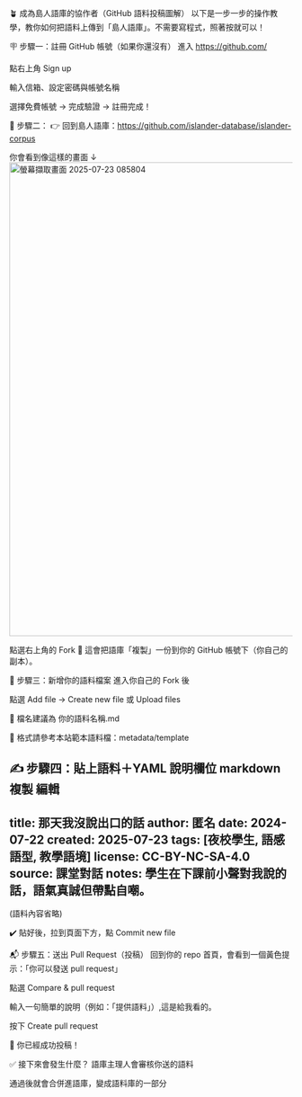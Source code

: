 🪴 成為島人語庫的協作者（GitHub 語料投稿圖解）
以下是一步一步的操作教學，教你如何把語料上傳到「島人語庫」。不需要寫程式，照著按就可以！

🪧 步驟一：註冊 GitHub 帳號（如果你還沒有）
進入 https://github.com/

點右上角 Sign up

輸入信箱、設定密碼與帳號名稱

選擇免費帳號 → 完成驗證 → 註冊完成！

🔧 步驟二：
👉 回到島人語庫：https://github.com/islander-database/islander-corpus

你會看到像這樣的畫面 ↓
<img width="1707" height="843" alt="螢幕擷取畫面 2025-07-23 085804" src="https://github.com/user-attachments/assets/3a0e204a-e74d-41bd-8dd3-26d93b8aa663" />

點選右上角的 Fork
🔁 這會把語庫「複製」一份到你的 GitHub 帳號下（你自己的副本）。


📂 步驟三：新增你的語料檔案
進入你自己的 Fork 後

點選 Add file → Create new file 或 Upload files

🔸 檔名建議為 你的語料名稱.md

📎 格式請參考本站範本語料檔：metadata/template


✍️ 步驟四：貼上語料＋YAML 說明欄位
markdown
複製
編輯
---
title: 那天我沒說出口的話
author: 匿名
date: 2024-07-22
created: 2025-07-23
tags: [夜校學生, 語感語型, 教學語境]
license: CC-BY-NC-SA-4.0
source: 課堂對話
notes: 學生在下課前小聲對我說的話，語氣真誠但帶點自嘲。
---
(語料內容省略)

✔️ 貼好後，拉到頁面下方，點 Commit new file

📬 步驟五：送出 Pull Request（投稿）
回到你的 repo 首頁，會看到一個黃色提示：「你可以發送 pull request」

點選 Compare & pull request

輸入一句簡單的說明（例如：「提供語料」）,這是給我看的。

按下 Create pull request

🎉 你已經成功投稿！

✅ 接下來會發生什麼？
語庫主理人會審核你送的語料

通過後就會合併進語庫，變成語料庫的一部分


